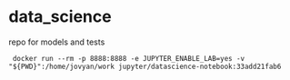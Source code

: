 # data_science
repo for models and tests

```
 docker run --rm -p 8888:8888 -e JUPYTER_ENABLE_LAB=yes -v "${PWD}":/home/jovyan/work jupyter/datascience-notebook:33add21fab6
```